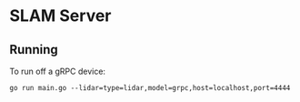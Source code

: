 # SLAM Server

## Running

To run off a gRPC device:

`go run main.go --lidar=type=lidar,model=grpc,host=localhost,port=4444`
